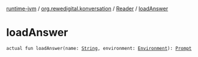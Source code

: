 [runtime-jvm](../../index.md) / [org.rewedigital.konversation](../index.md) / [Reader](index.md) / [loadAnswer](./load-answer.md)

# loadAnswer

`actual fun loadAnswer(name: `[`String`](https://kotlinlang.org/api/latest/jvm/stdlib/kotlin/-string/index.html)`, environment: `[`Environment`](../-environment/index.md)`): `[`Prompt`](../-prompt/index.md)